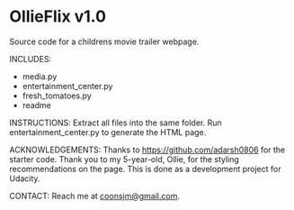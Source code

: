 # OllieFlix v1.0

Source code for a childrens movie trailer webpage.

INCLUDES:
  - media.py
  - entertainment_center.py
  - fresh_tomatoes.py
  - readme
  
INSTRUCTIONS:
  Extract all files into the same folder. Run entertainment_center.py to generate the HTML page.

ACKNOWLEDGEMENTS:
  Thanks to https://github.com/adarsh0806 for the starter code. Thank you to my 5-year-old, Ollie, for the styling recommendations on the page. This is done as a development project for Udacity.
  
CONTACT:
  Reach me at coonsjm@gmail.com.
